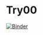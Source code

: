 # Try00
[![Binder](https://mybinder.org/badge_logo.svg)](https://mybinder.org/v2/gh/valexeev777/Try00.git/HEAD)
